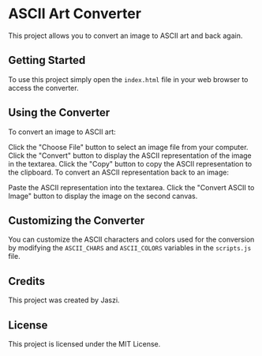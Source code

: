 # ASCII Art Converter
This project allows you to convert an image to ASCII art and back again.

## Getting Started
To use this project simply open the `index.html` file in your web browser to access the converter.

## Using the Converter
To convert an image to ASCII art:

Click the "Choose File" button to select an image file from your computer.
Click the "Convert" button to display the ASCII representation of the image in the textarea.
Click the "Copy" button to copy the ASCII representation to the clipboard.
To convert an ASCII representation back to an image:

Paste the ASCII representation into the textarea.
Click the "Convert ASCII to Image" button to display the image on the second canvas.
## Customizing the Converter
You can customize the ASCII characters and colors used for the conversion by modifying the `ASCII_CHARS` and `ASCII_COLORS` variables in the `scripts.js` file.

## Credits
This project was created by Jaszi.

## License
This project is licensed under the MIT License.